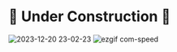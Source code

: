 # 🚧 Under Construction 🚧
![2023-12-20 23-02-23](https://github.com/agining/FileWiseGPT/assets/70071853/e6fba04b-7887-4851-a61e-739682cca8f9)
![ezgif com-speed](https://github.com/agining/FileWiseGPT/assets/70071853/130c0afc-1e62-470a-a5b7-4aa8376049c7)
